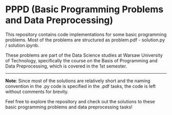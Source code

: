 # PPPD (Basic Programming Problems and Data Preprocessing)

This repository contains code implementations for some basic programming problems. Most of the problems are structured as problem.pdf - solution.py / solution.ipynb.

These problems are part of the Data Science studies at Warsaw University of Technology, specifically the course on the Basis of Programming and Data Preprocessing, which is covered in the 1st semester.

<hr>

**Note**: Since most of the solutions are relatively short and the naming convention in the .py code is specified in the .pdf tasks, the code is left without comments for brevity.

Feel free to explore the repository and check out the solutions to these basic programming problems and data preprocessing tasks!

